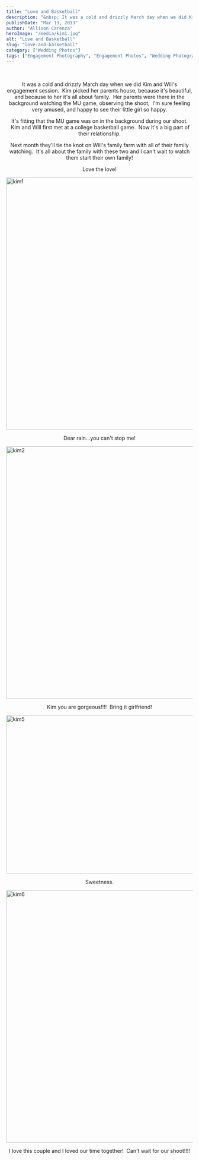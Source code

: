 ```yaml
---
title: "Love and Basketball"
description: "&nbsp; It was a cold and drizzly March day when we did Kim and Will&apos;s engagement session.  Kim picked her "
publishDate: "Mar 13, 2013"
author: "Allison Carenza"
heroImage: "/media/kim1.jpg"
alt: "Love and Basketball"
slug: "love-and-basketball"
category: ["Wedding Photos"]
tags: ["Engagement Photography", "Engagement Photos", "Wedding Photography", "Wedding Pictures"]
---
```


<p>&nbsp;</p>
<p style="text-align: center;">It was a cold and drizzly March day when we did Kim and Will&apos;s engagement session.  Kim picked her parents house, because it&apos;s beautiful, and because to her it&apos;s all about family.  Her parents were there in the background watching the MU game, observing the shoot,  I&apos;m sure feeling very amused, and happy to see their little girl so happy.</p>
<p style="text-align: center;">It&apos;s fitting that the MU game was on in the background during our shoot.  Kim and Will first met at a college basketball game.  Now it&apos;s a big part of their relationship.</p>
<p style="text-align: center;">Next month they&apos;ll tie the knot on Will&apos;s family farm with all of their family watching.  It&apos;s all about the family with these two and I can&apos;t wait to watch them start their own family!</p>
<p style="text-align: center;">Love the love!</p>
<p><img class="aligncenter size-full wp-image-4717" alt="kim1" src="/media/kim1.jpg" width="930" height="680"   /></p>
<p style="text-align: center;">Dear rain...you can&apos;t stop me!</p>
<p><img class="aligncenter size-full wp-image-4718" alt="kim2" src="/media/kim2.jpg" width="930" height="680"   /></p>
<p style="text-align: center;">Kim you are gorgeous!!!!  Bring it girlfriend!</p>
<p><img class="aligncenter size-large wp-image-4721" alt="kim5" src="/media/kim5.jpg" width="584" height="427"   /></p>
<p style="text-align: center;">Sweetness.</p>
<p><img class="aligncenter size-full wp-image-4722" alt="kim6" src="/media/kim6.jpg" width="930" height="680"   /></p>
<p style="text-align: center;">I love this couple and I loved our time together!  Can&apos;t wait for our shoot!!!!</p>

